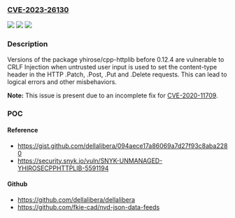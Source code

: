 ### [CVE-2023-26130](https://cve.mitre.org/cgi-bin/cvename.cgi?name=CVE-2023-26130)
![](https://img.shields.io/static/v1?label=Product&message=yhirose%2Fcpp-httplib&color=blue)
![](https://img.shields.io/static/v1?label=Version&message=0%3C%200.12.4%20&color=brighgreen)
![](https://img.shields.io/static/v1?label=Vulnerability&message=CRLF%20Injection&color=brighgreen)

### Description

Versions of the package yhirose/cpp-httplib before 0.12.4 are vulnerable to CRLF Injection when untrusted user input is used to set the content-type header in the HTTP .Patch, .Post, .Put and .Delete requests. This can lead to logical errors and other misbehaviors.

**Note:** This issue is present due to an incomplete fix for [CVE-2020-11709](https://security.snyk.io/vuln/SNYK-UNMANAGED-YHIROSECPPHTTPLIB-2366507).

### POC

#### Reference
- https://gist.github.com/dellalibera/094aece17a86069a7d27f93c8aba2280
- https://security.snyk.io/vuln/SNYK-UNMANAGED-YHIROSECPPHTTPLIB-5591194

#### Github
- https://github.com/dellalibera/dellalibera
- https://github.com/fkie-cad/nvd-json-data-feeds

